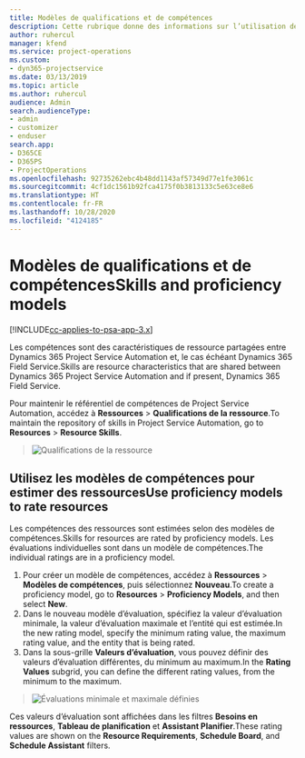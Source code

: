 ```yaml
---
title: Modèles de qualifications et de compétences
description: Cette rubrique donne des informations sur l’utilisation des modèles de qualifications et de compétences.
author: ruhercul
manager: kfend
ms.service: project-operations
ms.custom:
- dyn365-projectservice
ms.date: 03/13/2019
ms.topic: article
ms.author: ruhercul
audience: Admin
search.audienceType:
- admin
- customizer
- enduser
search.app:
- D365CE
- D365PS
- ProjectOperations
ms.openlocfilehash: 92735262ebc4b48dd1143af57349d77e1fe3061c
ms.sourcegitcommit: 4cf1dc1561b92fca4175f0b3813133c5e63ce8e6
ms.translationtype: HT
ms.contentlocale: fr-FR
ms.lasthandoff: 10/28/2020
ms.locfileid: "4124185"
---
```

# <a name="skills-and-proficiency-models"></a><span data-ttu-id="a085a-103">Modèles de qualifications et de compétences</span><span class="sxs-lookup"><span data-stu-id="a085a-103">Skills and proficiency models</span></span>

[!INCLUDE[cc-applies-to-psa-app-3.x](../includes/cc-applies-to-psa-app-3x.md)]

<span data-ttu-id="a085a-104">Les compétences sont des caractéristiques de ressource partagées entre Dynamics 365 Project Service Automation et, le cas échéant Dynamics 365 Field Service.</span><span class="sxs-lookup"><span data-stu-id="a085a-104">Skills are resource characteristics that are shared between Dynamics 365 Project Service Automation and if present, Dynamics 365 Field Service.</span></span> 

<span data-ttu-id="a085a-105">Pour maintenir le référentiel de compétences de Project Service Automation, accédez à **Ressources** \> **Qualifications de la ressource**.</span><span class="sxs-lookup"><span data-stu-id="a085a-105">To maintain the repository of skills in Project Service Automation, go to **Resources** \> **Resource Skills**.</span></span> 

> ![Qualifications de la ressource](media/Resource-Management-image84.png)

## <a name="use-proficiency-models-to-rate-resources"></a><span data-ttu-id="a085a-107">Utilisez les modèles de compétences pour estimer des ressources</span><span class="sxs-lookup"><span data-stu-id="a085a-107">Use proficiency models to rate resources</span></span>

<span data-ttu-id="a085a-108">Les compétences des ressources sont estimées selon des modèles de compétences.</span><span class="sxs-lookup"><span data-stu-id="a085a-108">Skills for resources are rated by proficiency models.</span></span> <span data-ttu-id="a085a-109">Les évaluations individuelles sont dans un modèle de compétences.</span><span class="sxs-lookup"><span data-stu-id="a085a-109">The individual ratings are in a proficiency model.</span></span> 

1. <span data-ttu-id="a085a-110">Pour créer un modèle de compétences, accédez à **Ressources** \> **Modèles de compétences**, puis sélectionnez **Nouveau**.</span><span class="sxs-lookup"><span data-stu-id="a085a-110">To create a proficiency model, go to **Resources** \> **Proficiency Models**, and then select **New**.</span></span>
2. <span data-ttu-id="a085a-111">Dans le nouveau modèle d’évaluation, spécifiez la valeur d’évaluation minimale, la valeur d’évaluation maximale et l’entité qui est estimée.</span><span class="sxs-lookup"><span data-stu-id="a085a-111">In the new rating model, specify the minimum rating value, the maximum rating value, and the entity that is being rated.</span></span>
3. <span data-ttu-id="a085a-112">Dans la sous-grille **Valeurs d’évaluation**, vous pouvez définir des valeurs d’évaluation différentes, du minimum au maximum.</span><span class="sxs-lookup"><span data-stu-id="a085a-112">In the **Rating Values** subgrid, you can define the different rating values, from the minimum to the maximum.</span></span>

> ![Évaluations minimale et maximale définies](media/Resource-Management-image85.png)

<span data-ttu-id="a085a-114">Ces valeurs d’évaluation sont affichées dans les filtres **Besoins en ressources**, **Tableau de planification** et **Assistant Planifier**.</span><span class="sxs-lookup"><span data-stu-id="a085a-114">These rating values are shown on the **Resource Requirements**, **Schedule Board**, and **Schedule Assistant** filters.</span></span>
